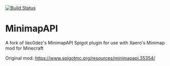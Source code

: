 [![Build Status](https://travis-ci.org/au5ton/MinimapAPI.svg?branch=master)](https://travis-ci.org/au5ton/MinimapAPI)

# MinimapAPI
A fork of liec0dez's MinimapAPI Spigot plugin for use with Xaero's Minimap mod for Minecraft

Original mod: https://www.spigotmc.org/resources/minimapapi.35354/